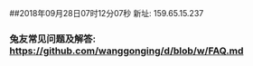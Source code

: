 ##2018年09月28日07时12分07秒 新址: 159.65.15.237
### 兔友常见问题及解答: https://github.com/wanggonging/d/blob/w/FAQ.md
